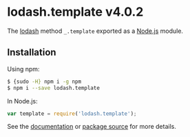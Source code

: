 # lodash.template v4.0.2

The [lodash](https://lodash.com/) method `_.template` exported as a [Node.js](https://nodejs.org/) module.

## Installation

Using npm:
```bash
$ {sudo -H} npm i -g npm
$ npm i --save lodash.template
```

In Node.js:
```js
var template = require('lodash.template');
```

See the [documentation](https://lodash.com/docs#template) or [package source](https://github.com/lodash/lodash/blob/4.0.2-npm-packages/lodash.template) for more details.
